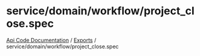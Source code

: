 # service/domain/workflow/project\_close.spec
[Api Code Documentation](../README.md) / [Exports](../modules.md) / service/domain/workflow/project\_close.spec
